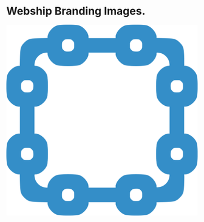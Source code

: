 # Webship Branding Images.

[![](/assets/images/branding/webship-logo.png)](http://drupal.org/project/webship)